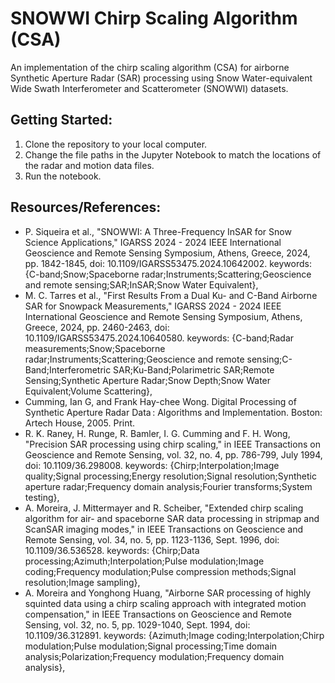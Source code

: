 # SNOWWI Chirp Scaling Algorithm (CSA)
An implementation of the chirp scaling algorithm (CSA) for airborne Synthetic Aperture Radar (SAR) processing using Snow Water-equivalent Wide Swath Interferometer and Scatterometer (SNOWWI) datasets.

## Getting Started: ##
1. Clone the repository to your local computer.
2. Change the file paths in the Jupyter Notebook to match the locations of the radar and motion data files.
3. Run the notebook.

## Resources/References: ##
- P. Siqueira et al., "SNOWWI: A Three-Frequency InSAR for Snow Science Applications," IGARSS 2024 - 2024 IEEE International Geoscience and Remote Sensing Symposium, Athens, Greece, 2024, pp. 1842-1845, doi: 10.1109/IGARSS53475.2024.10642002. keywords: {C-band;Snow;Spaceborne radar;Instruments;Scattering;Geoscience and remote sensing;SAR;InSAR;Snow Water Equivalent},
- M. C. Tarres et al., "First Results From a Dual Ku- and C-Band Airborne SAR for Snowpack Measurements," IGARSS 2024 - 2024 IEEE International Geoscience and Remote Sensing Symposium, Athens, Greece, 2024, pp. 2460-2463, doi: 10.1109/IGARSS53475.2024.10640580. keywords: {C-band;Radar measurements;Snow;Spaceborne radar;Instruments;Scattering;Geoscience and remote sensing;C-Band;Interferometric SAR;Ku-Band;Polarimetric SAR;Remote Sensing;Synthetic Aperture Radar;Snow Depth;Snow Water Equivalent;Volume Scattering},
- Cumming, Ian G, and Frank Hay-chee Wong. Digital Processing of Synthetic Aperture Radar Data : Algorithms and Implementation. Boston: Artech House, 2005. Print.
- R. K. Raney, H. Runge, R. Bamler, I. G. Cumming and F. H. Wong, "Precision SAR processing using chirp scaling," in IEEE Transactions on Geoscience and Remote Sensing, vol. 32, no. 4, pp. 786-799, July 1994, doi: 10.1109/36.298008.
keywords: {Chirp;Interpolation;Image quality;Signal processing;Energy resolution;Signal resolution;Synthetic aperture radar;Frequency domain analysis;Fourier transforms;System testing},
- A. Moreira, J. Mittermayer and R. Scheiber, "Extended chirp scaling algorithm for air- and spaceborne SAR data processing in stripmap and ScanSAR imaging modes," in IEEE Transactions on Geoscience and Remote Sensing, vol. 34, no. 5, pp. 1123-1136, Sept. 1996, doi: 10.1109/36.536528. keywords: {Chirp;Data processing;Azimuth;Interpolation;Pulse modulation;Image coding;Frequency modulation;Pulse compression methods;Signal resolution;Image sampling},
- A. Moreira and Yonghong Huang, "Airborne SAR processing of highly squinted data using a chirp scaling approach with integrated motion compensation," in IEEE Transactions on Geoscience and Remote Sensing, vol. 32, no. 5, pp. 1029-1040, Sept. 1994, doi: 10.1109/36.312891. keywords: {Azimuth;Image coding;Interpolation;Chirp modulation;Pulse modulation;Signal processing;Time domain analysis;Polarization;Frequency modulation;Frequency domain analysis},




